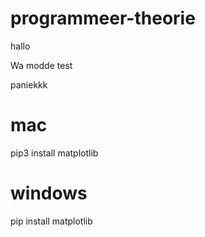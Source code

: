 # programmeer-theorie

hallo

Wa modde
test


paniekkk

# mac
pip3 install matplotlib

# windows
pip install matplotlib
